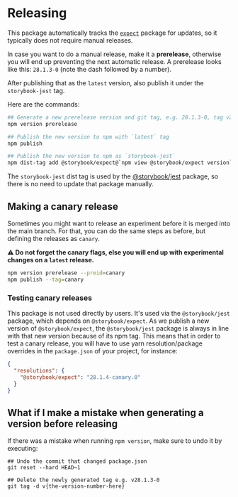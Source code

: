 # Releasing

This package automatically tracks the [`expect`](https://www.npmjs.com/package/expect) package for updates, so it typically does not require manual releases.

In case you want to do a manual release, make it a **prerelease**, otherwise you will end up preventing the next automatic release. A prerelease looks like this: `28.1.3-0` (note the dash followed by a number).

After publishing that as the `latest` version, also publish it under the `storybook-jest` tag.

Here are the commands:

```bash
## Generate a new prerelease version and git tag, e.g. 28.1.3-0, tag v28.1.3-0
npm version prerelease

## Publish the new version to npm with `latest` tag
npm publish

## Publish the new version to npm as `storybook-jest`
npm dist-tag add @storybook/expect@`npm view @storybook/expect version` storybook-jest
```

The `storybook-jest` dist tag is used by the [@storybook/jest](https://www.npmjs.com/package/@storybook/jest) package, so there is no need to update that package manually.

## Making a canary release

Sometimes you might want to release an experiment before it is merged into the main branch. For that, you can do the same steps as before, but defining the releases as `canary`. 

**⚠️ Do not forget the canary flags, else you will end up with experimental changes on a `latest` release.**

```bash
npm version prerelease --preid=canary
npm publish --tag=canary
```

### Testing canary releases

This package is not used directly by users. It's used via the `@storybook/jest` package, which depends on `@storybook/expect`. As we publish a new version of `@storybook/expect`, the `@storybook/jest` package is always in line with that new version because of its npm tag. This means that in order to test a canary release, you will have to use yarn resolution/package overrides in the `package.json` of your project, for instance:

```json
{
  "resolutions": {
    "@storybook/expect": "28.1.4-canary.0"
  }
}
```

## What if I make a mistake when generating a version before releasing

If there was a mistake when running `npm version`, make sure to undo it by executing:

```
## Undo the commit that changed package.json
git reset --hard HEAD~1

## Delete the newly generated tag e.g. v28.1.3-0
git tag -d v{the-version-number-here}
```
